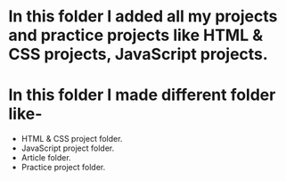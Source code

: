 # In this folder I added all my projects and practice projects like HTML & CSS projects, JavaScript projects.

# In this folder I made different folder like-
- HTML & CSS project folder.
- JavaScript project folder.
- Article folder.
- Practice project folder.
